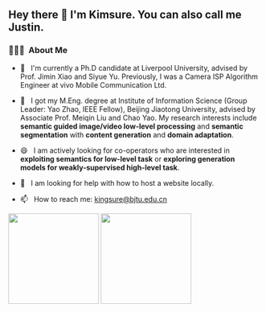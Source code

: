 <h2> Hey there 👋  I'm Kimsure. You can also call me Justin.</h2>

<h3> 👨🏻‍💻 &nbsp;About Me </h3>

- 🌱 &nbsp; I'm currently a Ph.D candidate at Liverpool University, advised by Prof. Jimin Xiao and Siyue Yu. Previously, I was a Camera ISP Algorithm Engineer at vivo Mobile Communication Ltd.

- 🔭 &nbsp; I got my M.Eng. degree at Institute of Information Science (Group Leader: Yao Zhao, IEEE Fellow), Beijing Jiaotong University, advised by Associate Prof. Meiqin Liu and Chao Yao. My research interests include **semantic guided image/video low-level processing** and **semantic segmentation** with **content generation** and **domain adaptation**.

- 😄 &nbsp; I am actively looking for co-operators who are interested in **exploiting semantics for low-level task** or **exploring generation models for weakly-supervised high-level task**.

- 🤔 &nbsp; I am looking for help with how to host a website locally.

- 📫 &nbsp; How to reach me: kingsure@bjtu.edu.cn


<p align="left"> 
  <img height="180em" src="https://github-readme-stats-eight-theta.vercel.app/api?username=Kimsure&count_private=true&theme=buefy&show_icons=true" />
  <img height="180em" src="https://github-readme-stats-eight-theta.vercel.app/api/top-langs/?username=Kimsure&theme=buefy&layout=compact" />
</p>






<!--
**Kimsure/Kimsure** is a ✨ _special_ ✨ repository because its `README.md` (this file) appears on your GitHub profile.

Here are some ideas to get you started:

- 🔭 I’m currently working on ...
- 🌱 I’m currently learning ...
- 👯 I’m looking to collaborate on ...
- 🤔 I’m looking for help with ...
- 💬 Ask me about ...
- 📫 How to reach me: ...
- 😄 Pronouns: ...
- ⚡ Fun fact: ...
-->
